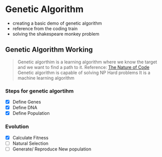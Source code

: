 # Genetic Algorithm

- creating a basic demo of genetic algorithm
- reference from the coding train
- solving the shakespeare monkey problem

## Genetic Algorithm Working 

> Genetic algorthim is a learning algorithm where we know the target and we want to find a path to it.
> Reference: [The Nature of Code](https://natureofcode.com/book/chapter-9-the-evolution-of-code/)
> Genetic algorithm is capable of solving NP Hard problems
> It is a machine learning algorithm

### Steps for genetic algortihm

- [x] Define Genes
- [x] Define DNA
- [x] Define Population

### Evolution
 
- [x] Calculate Fitness
- [ ] Natural Selection
- [ ] Generate/ Reproduce New population
